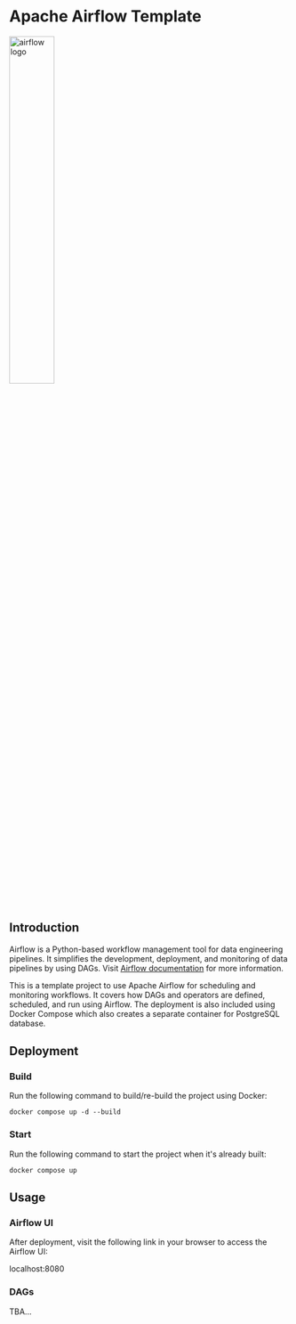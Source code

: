 # Apache Airflow Template

<img alt="airflow logo" src="https://upload.wikimedia.org/wikipedia/commons/d/de/AirflowLogo.png" width="40%" height="auto">

## Introduction
Airflow is a Python-based workflow management tool for data engineering pipelines.
It simplifies the development, deployment, and monitoring of data pipelines by using
DAGs. Visit [Airflow documentation](https://airflow.apache.org/docs/apache-airflow/stable/index.html) for more information.

This is a template project to use Apache Airflow for scheduling and monitoring workflows.
It covers how DAGs and operators are defined, scheduled, and run using Airflow.
The deployment is also included using Docker Compose which also creates a separate container
for PostgreSQL database.

## Deployment

### Build
Run the following command to build/re-build the project using Docker:
```
docker compose up -d --build
```

### Start
Run the following command to start the project when it's already built:
```
docker compose up
```

## Usage

### Airflow UI
After deployment, visit the following link in your browser to access the Airflow UI:

localhost:8080

### DAGs
TBA...
